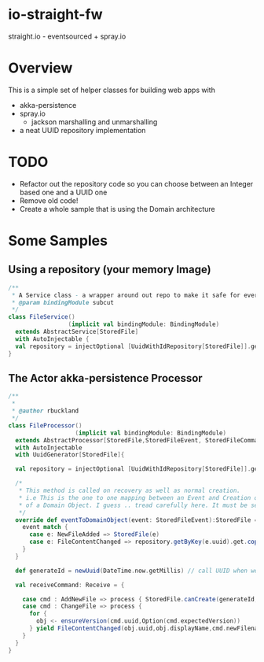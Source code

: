 io-straight-fw
==============


straight.io - eventsourced + spray.io

# Overview

This is a simple set of helper classes for building web apps with
- akka-persistence
- spray.io
  - jackson marshalling and unmarshalling
- a neat UUID repository implementation

# TODO

- Refactor out the repository code so you can choose between an Integer based one and a UUID one
- Remove old code!
- Create a whole sample that is using the Domain architecture


# Some Samples

## Using a repository (your memory Image)
```scala
/**
 * A Service class - a wrapper around out repo to make it safe for every one
 * @param bindingModule subcut
 */
class FileService()
                 (implicit val bindingModule: BindingModule)
  extends AbstractService[StoredFile]
  with AutoInjectable {
  val repository = injectOptional [UuidWithIdRepository[StoredFile]].get
}
```

## The Actor akka-persistence Processor
```scala
/**
 *
 * @author rbuckland
 */
class FileProcessor()
                   (implicit val bindingModule: BindingModule)
  extends AbstractProcessor[StoredFile,StoredFileEvent, StoredFileCommand]
  with AutoInjectable
  with UuidGenerator[StoredFile]{

  val repository = injectOptional [UuidWithIdRepository[StoredFile]].get

  /*
   * This method is called on recovery as well as normal creation.
   * i.e This is the one to one mapping between an Event and Creation or modification
   * of a Domain Object. I guess .. tread carefully here. It must be self contained.
   */
  override def eventToDomainObject(event: StoredFileEvent):StoredFile = {
    event match {
      case e: NewFileAdded => StoredFile(e)
      case e: FileContentChanged => repository.getByKey(e.uuid).get.copy(filename = e.newFilename, changedDateTime = Some(e.datetimeChanged))
    }
  }

  def generateId = newUuid(DateTime.now.getMillis) // call UUID when we need it

  val receiveCommand: Receive = {

    case cmd : AddNewFile => process { StoredFile.canCreate(generateId,cmd) }
    case cmd : ChangeFile => process {
      for {
        obj <- ensureVersion(cmd.uuid,Option(cmd.expectedVersion))
      } yield FileContentChanged(obj.uuid,obj.displayName,cmd.newFilename,DateTime.now)
    }
  }
}
```






